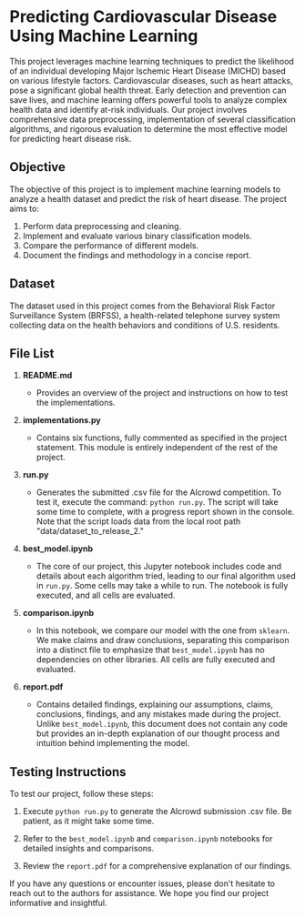 # Predicting Cardiovascular Disease Using Machine Learning
This project leverages machine learning techniques to predict the likelihood of an individual developing Major Ischemic Heart Disease (MICHD) based on various lifestyle factors. Cardiovascular diseases, such as heart attacks, pose a significant global health threat. Early detection and prevention can save lives, and machine learning offers powerful tools to analyze complex health data and identify at-risk individuals. Our project involves comprehensive data preprocessing, implementation of several classification algorithms, and rigorous evaluation to determine the most effective model for predicting heart disease risk.

## Objective
The objective of this project is to implement machine learning models to analyze a health dataset and predict the risk of heart disease. The project aims to:
1. Perform data preprocessing and cleaning.
2. Implement and evaluate various binary classification models.
3. Compare the performance of different models.
4. Document the findings and methodology in a concise report.

## Dataset
The dataset used in this project comes from the Behavioral Risk Factor Surveillance System (BRFSS), a health-related telephone survey system collecting data on the health behaviors and conditions of U.S. residents.

## File List

1. **README.md**
   - Provides an overview of the project and instructions on how to test the implementations.

2. **implementations.py**
   - Contains six functions, fully commented as specified in the project statement. This module is entirely independent of the rest of the project.

3. **run.py**
   - Generates the submitted .csv file for the AIcrowd competition. To test it, execute the command: `python run.py`. The script will take some time to complete, with a progress report shown in the console. Note that the script loads data from the local root path "data/dataset_to_release_2."

4. **best_model.ipynb**
   - The core of our project, this Jupyter notebook includes code and details about each algorithm tried, leading to our final algorithm used in `run.py`. Some cells may take a while to run. The notebook is fully executed, and all cells are evaluated.

5. **comparison.ipynb**
   - In this notebook, we compare our model with the one from `sklearn`. We make claims and draw conclusions, separating this comparison into a distinct file to emphasize that `best_model.ipynb` has no dependencies on other libraries. All cells are fully executed and evaluated.

6. **report.pdf**
   - Contains detailed findings, explaining our assumptions, claims, conclusions, findings, and any mistakes made during the project. Unlike `best_model.ipynb`, this document does not contain any code but provides an in-depth explanation of our thought process and intuition behind implementing the model.
  
## Testing Instructions

To test our project, follow these steps:

1. Execute `python run.py` to generate the AIcrowd submission .csv file. Be patient, as it might take some time.

2. Refer to the `best_model.ipynb` and `comparison.ipynb` notebooks for detailed insights and comparisons.

3. Review the `report.pdf` for a comprehensive explanation of our findings.

If you have any questions or encounter issues, please don't hesitate to reach out to the authors for assistance. We hope you find our project informative and insightful.


